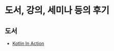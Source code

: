 # 도서, 강의, 세미나 등의 후기

## 도서
* [Kotlin In Action](https://github.com/sapzilking/review/blob/main/books/Kotlin%20In%20Action/README.md)
